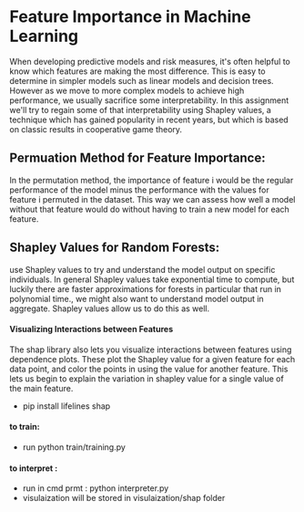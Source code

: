 
# Feature Importance in Machine Learning

When developing predictive models and risk measures, it's often helpful to know which features are making the most difference. This is easy to determine in simpler models such as linear models and decision trees. However as we move to more complex models to achieve high performance, we usually sacrifice some interpretability. In this assignment we'll try to regain some of that interpretability using Shapley values, a technique which has gained popularity in recent years, but which is based on classic results in cooperative game theory. 


## Permuation Method for Feature Importance:

In the permutation method, the importance of feature  i  would be the regular performance of the model minus the performance with the values for feature  i  permuted in the dataset. This way we can assess how well a model without that feature would do without having to train a new model for each feature.

## Shapley Values for Random Forests:
use Shapley values to try and understand the model output on specific individuals. In general Shapley values take exponential time to compute, but luckily there are faster approximations for forests in particular that run in polynomial time., we might also want to understand model output in aggregate. Shapley values allow us to do this as well.

#### Visualizing Interactions between Features
The shap library also lets you visualize interactions between features using dependence plots. These plot the Shapley value for a given feature for each data point, and color the points in using the value for another feature. This lets us begin to explain the variation in shapley value for a single value of the main feature.
 
 
- pip install lifelines shap
#### to train:
- run python train/training.py
#### to interpret :
- run in cmd prmt :   python interpreter.py
- visulaization will be stored in visulaization/shap folder 
